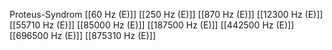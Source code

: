 Proteus-Syndrom
[[60 Hz (E)]]
[[250 Hz (E)]]
[[870 Hz (E)]]
[[12300 Hz (E)]]
[[55710 Hz (E)]]
[[85000 Hz (E)]]
[[187500 Hz (E)]]
[[442500 Hz (E)]]
[[696500 Hz (E)]]
[[875310 Hz (E)]]
